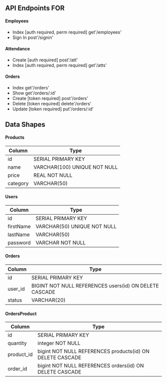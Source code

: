 ## API Endpoints FOR
#### Employees
- Index [auth required, perm required] get'/employees'
- Sign In  post'/signin'

#### Attendance
- Create [auth required] post'/att'
- Index [auth required, perm required] get'/atts'

#### Orders
- Index get'/orders'
- Show get'/orders/:id'
- Create [token required] post'/orders'
- Delete [token required] delete'/orders'
- Update [token required] put'/orders/:id'

## Data Shapes
#### Products
Column | Type
--- | --- |
id | SERIAL       PRIMARY KEY
name | VARCHAR(100) UNIQUE NOT NULL
price | REAL         NOT NULL
category | VARCHAR(50)

#### Users
Column | Type
--- | --- |
id | SERIAL  PRIMARY KEY
firstName |  VARCHAR(50) UNIQUE NOT NULL
lastName | VARCHAR(50)
password | VARCHAR     NOT NULL

#### Orders
Column | Type
--- | --- |
id | SERIAL  PRIMARY KEY
user_id |  BIGINT      NOT NULL  REFERENCES users(id) ON DELETE CASCADE
status  |  VARCHAR(20)

#### OrdersProduct
Column | Type
--- | --- |
id | SERIAL  PRIMARY KEY
quantity | integer     NOT NULL
product_id |  bigint      NOT NULL REFERENCES products(id)       ON DELETE CASCADE
order_id |  bigint      NOT NULL REFERENCES orders(id)         ON DELETE CASCADE